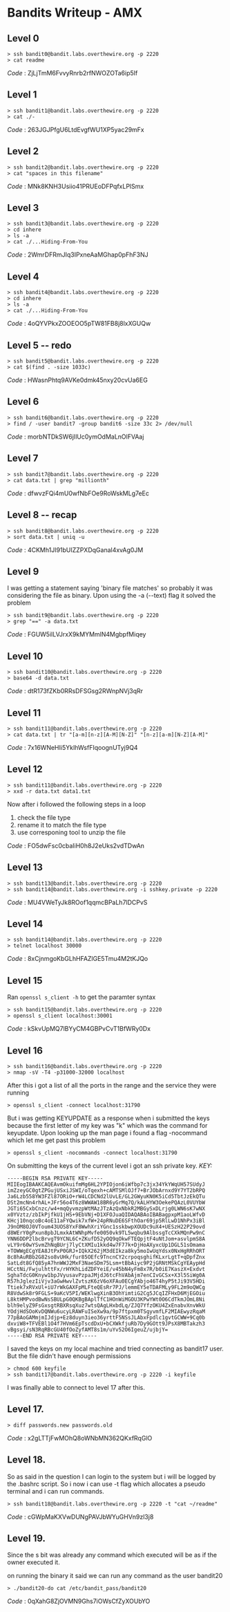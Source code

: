 # Bandits Writeup - AMX

## Level 0
```
> ssh bandit0@bandit.labs.overthewire.org -p 2220
> cat readme
```

*Code* : ZjLjTmM6FvvyRnrb2rfNWOZOTa6ip5If
## Level 1
```
> ssh bandit1@bandit.labs.overthewire.org -p 2220
> cat ./-
```

*Code* : 263JGJPfgU6LtdEvgfWU1XP5yac29mFx
## Level 2
```
> ssh bandit2@bandit.labs.overthewire.org -p 2220
> cat "spaces in this filename"
```

*Code* : MNk8KNH3Usiio41PRUEoDFPqfxLPlSmx
## Level 3
```
> ssh bandit3@bandit.labs.overthewire.org -p 2220
> cd inhere
> ls -a
> cat ./...Hiding-From-You
```
*Code* : 2WmrDFRmJIq3IPxneAaMGhap0pFhF3NJ
## Level 4
```
> ssh bandit4@bandit.labs.overthewire.org -p 2220
> cd inhere
> ls -a
> cat ./...Hiding-From-You
```
*Code* : 4oQYVPkxZOOEOO5pTW81FB8j8lxXGUQw
## Level 5 -- redo
```
> ssh bandit5@bandit.labs.overthewire.org -p 2220
> cat $(find . -size 1033c)
```
*Code* : HWasnPhtq9AVKe0dmk45nxy20cvUa6EG
## Level 6
```
> ssh bandit6@bandit.labs.overthewire.org -p 2220
> find / -user bandit7 -group bandit6 -size 33c 2> /dev/null
```
*Code* : morbNTDkSW6jIlUc0ymOdMaLnOlFVAaj
## Level 7
```
> ssh bandit7@bandit.labs.overthewire.org -p 2220
> cat data.txt | grep "millionth"
```
*Code* : dfwvzFQi4mU0wfNbFOe9RoWskMLg7eEc
## Level 8 -- recap
```
> ssh bandit8@bandit.labs.overthewire.org -p 2220
> sort data.txt | uniq -u
```
*Code* : 4CKMh1JI91bUIZZPXDqGanal4xvAg0JM
## Level 9
I was getting a statement saying 'binary file matches' so probably it was considering the file as binary. Upon using the -a (--text) flag it solved the problem
```
> ssh bandit9@bandit.labs.overthewire.org -p 2220
> grep "==" -a data.txt
```
*Code* : FGUW5ilLVJrxX9kMYMmlN4MgbpfMiqey
## Level 10
```
> ssh bandit10@bandit.labs.overthewire.org -p 2220
> base64 -d data.txt
```
*Code* : dtR173fZKb0RRsDFSGsg2RWnpNVj3qRr
## Level 11
```
> ssh bandit11@bandit.labs.overthewire.org -p 2220
> cat data.txt | tr "[a-m][n-z][A-M][N-Z]" "[n-z][a-m][N-Z][A-M]"
```
*Code* : 7x16WNeHIi5YkIhWsfFIqoognUTyj9Q4
## Level 12
```
> ssh bandit11@bandit.labs.overthewire.org -p 2220
> xxd -r data.txt data1.txt
```
Now after i followed the following steps in a loop
1. check the file type
2. rename it to match the file type
3. use corresponing tool to unzip the file

*Code* : FO5dwFsc0cbaIiH0h8J2eUks2vdTDwAn
## Level 13
```
> ssh bandit13@bandit.labs.overthewire.org -p 2220
> ssh bandit14@bandit.labs.overthewire.org -i sshkey.private -p 2220
```

*Code* : MU4VWeTyJk8ROof1qqmcBPaLh7lDCPvS
## Level 14
```
> ssh bandit14@bandit.labs.overthewire.org -p 2220
> telnet localhost 30000
```

*Code* : 8xCjnmgoKbGLhHFAZlGE5Tmu4M2tKJQo
## Level 15
Ran ```openssl s_client -h``` to get the paramter syntax
```
> ssh bandit15@bandit.labs.overthewire.org -p 2220
> openssl s_client localhost:30001
```

*Code* : kSkvUpMQ7lBYyCM4GBPvCvT1BfWRy0Dx

## Level 16
```
> ssh bandit16@bandit.labs.overthewire.org -p 2220
> nmap -sV -T4 -p31000-32000 localhost
```
After this i got a list of all the ports in the range and the service they were running
```
> openssl s_client -connect localhost:31790
```
But i was getting KEYUPDATE as a response when i submitted the keys because the first letter of my key was "k" which was the command for keyupdate. Upon looking up the man page i found a flag -nocommand which let me get past this problem
```
> openssl s_client -nocommands -connect localhost:31790
```
On submitting the keys of the current level i got an ssh private key.
*KEY:*
```
-----BEGIN RSA PRIVATE KEY-----
MIIEogIBAAKCAQEAvmOkuifmMg6HL2YPIOjon6iWfbp7c3jx34YkYWqUH57SUdyJ
imZzeyGC0gtZPGujUSxiJSWI/oTqexh+cAMTSMlOJf7+BrJObArnxd9Y7YT2bRPQ
Ja6Lzb558YW3FZl87ORiO+rW4LCDCNd2lUvLE/GL2GWyuKN0K5iCd5TbtJzEkQTu
DSt2mcNn4rhAL+JFr56o4T6z8WWAW18BR6yGrMq7Q/kALHYW3OekePQAzL0VUYbW
JGTi65CxbCnzc/w4+mqQyvmzpWtMAzJTzAzQxNbkR2MBGySxDLrjg0LWN6sK7wNX
x0YVztz/zbIkPjfkU1jHS+9EbVNj+D1XFOJuaQIDAQABAoIBABagpxpM1aoLWfvD
KHcj10nqcoBc4oE11aFYQwik7xfW+24pRNuDE6SFthOar69jp5RlLwD1NhPx3iBl
J9nOM8OJ0VToum43UOS8YxF8WwhXriYGnc1sskbwpXOUDc9uX4+UESzH22P29ovd
d8WErY0gPxun8pbJLmxkAtWNhpMvfe0050vk9TL5wqbu9AlbssgTcCXkMQnPw9nC
YNN6DDP2lbcBrvgT9YCNL6C+ZKufD52yOQ9qOkwFTEQpjtF4uNtJom+asvlpmS8A
vLY9r60wYSvmZhNqBUrj7lyCtXMIu1kkd4w7F77k+DjHoAXyxcUp1DGL51sOmama
+TOWWgECgYEA8JtPxP0GRJ+IQkX262jM3dEIkza8ky5moIwUqYdsx0NxHgRRhORT
8c8hAuRBb2G82so8vUHk/fur85OEfc9TncnCY2crpoqsghifKLxrLgtT+qDpfZnx
SatLdt8GfQ85yA7hnWWJ2MxF3NaeSDm75Lsm+tBbAiyc9P2jGRNtMSkCgYEAypHd
HCctNi/FwjulhttFx/rHYKhLidZDFYeiE/v45bN4yFm8x7R/b0iE7KaszX+Exdvt
SghaTdcG0Knyw1bpJVyusavPzpaJMjdJ6tcFhVAbAjm7enCIvGCSx+X3l5SiWg0A
R57hJglezIiVjv3aGwHwvlZvtszK6zV6oXFAu0ECgYAbjo46T4hyP5tJi93V5HDi
Ttiek7xRVxUl+iU7rWkGAXFpMLFteQEsRr7PJ/lemmEY5eTDAFMLy9FL2m9oQWCg
R8VdwSk8r9FGLS+9aKcV5PI/WEKlwgXinB3OhYimtiG2Cg5JCqIZFHxD6MjEGOiu
L8ktHMPvodBwNsSBULpG0QKBgBAplTfC1HOnWiMGOU3KPwYWt0O6CdTkmJOmL8Ni
blh9elyZ9FsGxsgtRBXRsqXuz7wtsQAgLHxbdLq/ZJQ7YfzOKU4ZxEnabvXnvWkU
YOdjHdSOoKvDQNWu6ucyLRAWFuISeXw9a/9p7ftpxm0TSgyvmfLF2MIAEwyzRqaM
77pBAoGAMmjmIJdjp+Ez8duyn3ieo36yrttF5NSsJLAbxFpdlc1gvtGCWW+9Cq0b
dxviW8+TFVEBl1O4f7HVm6EpTscdDxU+bCXWkfjuRb7Dy9GOtt9JPsX8MBTakzh3
vBgsyi/sN3RqRBcGU40fOoZyfAMT8s1m/uYv52O6IgeuZ/ujbjY=
-----END RSA PRIVATE KEY-----
```

I saved the keys on my local machine and tried connecting as bandit17 user. But the file didn't have enough permissions
```
> chmod 600 keyfile
> ssh bandit17@bandit.labs.overthewire.org -p 2220 -i keyfile
```
I was finally able to connect to level 17 after this.

## Level 17.
```
> diff passwords.new passwords.old
```

*Code* : x2gLTTjFwMOhQ8oWNbMN362QKxfRqGlO

## Level 18.
So as said in the question I can login to the system but i will be logged by the .bashrc script.
So i now i can use -t flag which allocates a pseudo terminal and i can run commands.
```
> ssh bandit18@bandit.labs.overthewire.org -p 2220 -t "cat ~/readme"
``` 

*Code* : cGWpMaKXVwDUNgPAVJbWYuGHVn9zl3j8

## Level 19.
Since the s bit was already any command which executed will be as if the owner executed it.

on running the binary it said we can run any command as the user bandit20
```
> ./bandit20-do cat /etc/bandit_pass/bandit20
```
*Code* : 0qXahG8ZjOVMN9Ghs7iOWsCfZyXOUbYO







